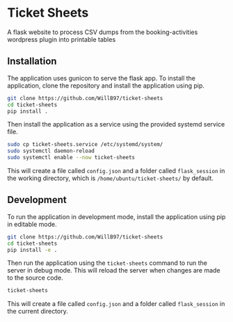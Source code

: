# Ticket Sheets

A flask website to process CSV dumps from the booking-activities wordpress plugin into printable tables

## Installation

The application uses gunicon to serve the flask app. To install the application, clone the repository and install the application using pip.

```bash
git clone https://github.com/WillB97/ticket-sheets
cd ticket-sheets
pip install .
```

Then install the application as a service using the provided systemd service file.

```bash
sudo cp ticket-sheets.service /etc/systemd/system/
sudo systemctl daemon-reload
sudo systemctl enable --now ticket-sheets
```

This will create a file called `config.json` and a folder called `flask_session` in the working directory, which is `/home/ubuntu/ticket-sheets/` by default.


## Development

To run the application in development mode, install the application using pip in editable mode.

```bash
git clone https://github.com/WillB97/ticket-sheets
cd ticket-sheets
pip install -e .
```

Then run the application using the `ticket-sheets` command to run the server in debug mode.
This will reload the server when changes are made to the source code.

```bash
ticket-sheets
```

This will create a file called `config.json` and a folder called `flask_session` in the current directory.
